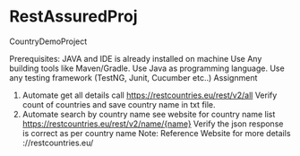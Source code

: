 # RestAssuredProj
CountryDemoProject


Prerequisites: JAVA and IDE is already installed on machine
Use Any building tools like Maven/Gradle.
Use Java as programming language.
Use any testing framework (TestNG, Junit, Cucumber etc..)
Assignment
1. Automate get all details call
       https://restcountries.eu/rest/v2/all
Verify count of countries and save country name in txt file.
2. Automate search by country name see website for country name list
https://restcountries.eu/rest/v2/name/{name}
Verify the json response is correct as per country name
Note: Reference Website for more details ://restcountries.eu/
